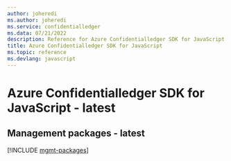 ```yaml
---
author: joheredi
ms.author: joheredi
ms.service: confidentialledger
ms.data: 07/21/2022
description: Reference for Azure Confidentialledger SDK for JavaScript
title: Azure Confidentialledger SDK for JavaScript
ms.topic: reference
ms.devlang: javascript
---
```

# Azure Confidentialledger SDK for JavaScript - latest

## Management packages - latest
[!INCLUDE [mgmt-packages](confidentialledger-mgmt-index.md)]
